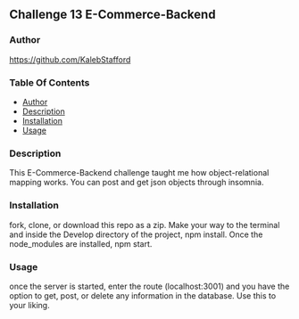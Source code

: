 ## Challenge 13 E-Commerce-Backend

### Author
https://github.com/KalebStafford

### Table Of Contents
* [Author](#author)
* [Description](#description)
* [Installation](#installation)
* [Usage](#usage)

### Description
This E-Commerce-Backend challenge taught me how object-relational mapping works. You can post and get json objects through insomnia. 

### Installation
fork, clone, or download this repo as a zip. Make your way to the terminal and inside the Develop directory of the project, npm install. Once the node_modules are installed, npm start.

### Usage
once the server is started, enter the route (localhost:3001) and you have the option to get, post, or delete any information in the database. Use this to your liking.
